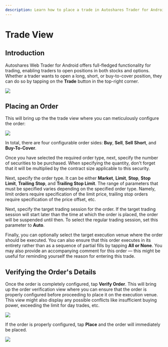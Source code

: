 ```yaml
---
description: Learn how to place a trade in Autoshares Trader for Android
---
```


# Trade View

## Introduction

Autoshares Web Trader for Android offers full-fledged functionality for trading, enabling traders to open positions in both stocks and options. Whether a trader wants to open a long, short, or buy-to-cover position, they can do so by tapping on the **Trade** button in the top-right corner.

![](../../../.gitbook/assets/screenshot_2020-04-28-21-48-23-139_com.etnasoft.etnamobile.android%20%281%29.jpg)

## Placing an Order

This will bring up the the trade view where you can meticulously configure the order:

![](../../../.gitbook/assets/screenshot_2020-04-28-21-50-34-885_com.etnasoft.etnamobile.android.jpg)

In total, there are four configurable order sides: **Buy**, **Sell**, **Sell** **Short**, and **Buy-To-Cover**.

Once you have selected the required order type, next, specify the number of securities to be purchased. When specifying the quantity, don't forget that it will be multiplied by the contract size applicable to this security.

Next, specify the order type. It can be either **Market**, **Limit**, **Stop**, **Stop Limit**, **Trailing** **Stop**, and **Trailing Stop Limit**. The range of parameters that must be specified varies depending on the specified order type. Namely, limit orders require specification of the limit price, trailing stop orders require specification of the price offset, etc.

Next, specify the target trading session for the order. If the target trading session will start later than the time at which the order is placed, the order will be suspended until then. To select the regular trading session, set this parameter to **Auto**.

Finally, you can optionally select the target execution venue where the order should be executed. You can also ensure that this order executes in its entirety rather than as a sequence of partial fills by tapping **All or None**. You may also provide an accompanying comment for this order — this might be useful for reminding yourself the reason for entering this trade.

## Verifying the Order's Details

Once the order is completely configured, tap **Verify Order**. This will bring up the order verification view where you can ensure that the order is properly configured before proceeding to place it on the execution venue. This view might also display any possible conflicts like insufficient buying power, exceeding the limit for day trades, etc.

![](../../../.gitbook/assets/screenshot_2020-04-28-21-56-34-344_com.etnasoft.etnamobile.android.jpg)

If the order is properly configured, tap **Place** and the order will immediately be placed.

![](../../../.gitbook/assets/screenshot_2020-04-28-21-56-39-013_com.etnasoft.etnamobile.android.jpg)


